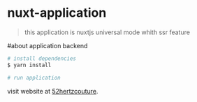 # nuxt-application

> this application is nuxtjs universal mode whith ssr feature

#about application backend

``` bash
# install dependencies
$ yarn install

# run application
```

visit website at [52hertzcouture](https://52hertzcouture.com/).
